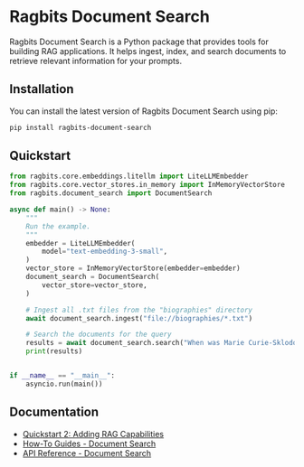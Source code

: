 # Ragbits Document Search

Ragbits Document Search is a Python package that provides tools for building RAG applications. It helps ingest, index, and search documents to retrieve relevant information for your prompts.

## Installation

You can install the latest version of Ragbits Document Search using pip:

```bash
pip install ragbits-document-search
```

## Quickstart
```python
from ragbits.core.embeddings.litellm import LiteLLMEmbedder
from ragbits.core.vector_stores.in_memory import InMemoryVectorStore
from ragbits.document_search import DocumentSearch

async def main() -> None:
    """
    Run the example.
    """
    embedder = LiteLLMEmbedder(
        model="text-embedding-3-small",
    )
    vector_store = InMemoryVectorStore(embedder=embedder)
    document_search = DocumentSearch(
        vector_store=vector_store,
    )

    # Ingest all .txt files from the "biographies" directory
    await document_search.ingest("file://biographies/*.txt")

    # Search the documents for the query
    results = await document_search.search("When was Marie Curie-Sklodowska born?")
    print(results)


if __name__ == "__main__":
    asyncio.run(main())
```

## Documentation
* [Quickstart 2: Adding RAG Capabilities](https://ragbits.deepsense.ai/quickstart/quickstart2_rag/)
* [How-To Guides - Document Search](https://ragbits.deepsense.ai/how-to/document_search/async_processing/)
* [API Reference - Document Search](https://ragbits.deepsense.ai/api_reference/document_search/)
